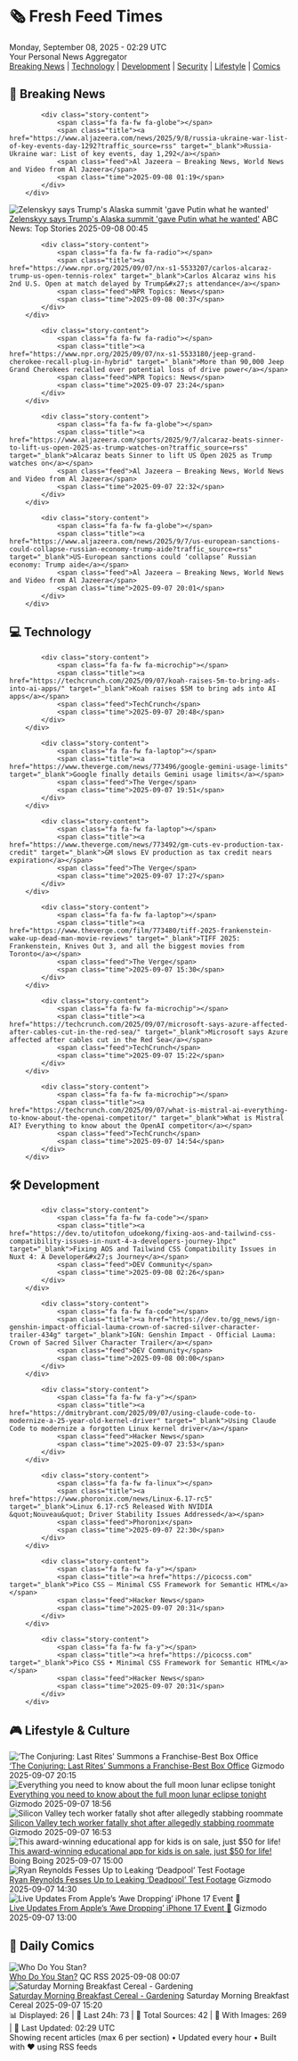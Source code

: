 <!-- Processing 54 RSS feeds at 2025-09-08 02:29:06 UTC -->
<!-- Processing: Penny Arcade -->
<!-- Processing: Poorly Drawn Lines -->
<!-- Processing: Garfield -->
<!-- Processing: Cyanide & Happiness -->
<!-- Processing: Questionable Content -->
<!-- Processing: Girl Genius -->
<!-- Processing: Dinosaur Comics -->
<!-- Processing: CNN Top Stories -->
<!-- Processing: CNN Breaking News -->
<!-- Processing: BBC World News -->
<!-- Processing: BBC Breaking News -->
<!-- Processing: Al Jazeera Breaking News -->
<!-- Processing: NPR News -->
<!-- Processing: Reuters World News -->
<!-- Processing: NBC News Breaking -->
<!-- Processing: Guardian World News -->
<!-- Processing: O'Reilly Radar -->
<!-- Processing: Slashdot -->
<!-- Processing: Hacker News -->
<!-- Processing: Dev.to -->
<!-- Processing: Linux.com -->
<!-- Processing: GitHub Blog -->
<!-- Processing: GitLab Blog -->
<!-- Processing: InfoQ -->
<!-- Processing: DZone -->
<!-- Processing: Martin Fowler -->
<!-- Processing: The Pragmatic Engineer -->
<!-- Processing: Kotaku -->
<!-- Processing: Boing Boing -->
<!-- Generated 5 new posts out of 29 feeds processed -->
<div class="newspaper-header">
    <h1 class="newspaper-title">🗞️ Fresh Feed Times</h1>
    <div class="newspaper-date">Monday, September 08, 2025 - 02:29 UTC</div>
    <div class="newspaper-subtitle">Your Personal News Aggregator</div>
</div>

<div class="newspaper-nav">
    <a href="#breaking">Breaking News</a> |
    <a href="#tech">Technology</a> |
    <a href="#dev">Development</a> |
    <a href="#security">Security</a> |
    <a href="#lifestyle">Lifestyle</a> |
    <a href="#webcomics">Comics</a>
</div>

<div class="news-section breaking-news" id="breaking">
<h2 class="section-header">🚨 Breaking News</h2>
<div class="stories-container">
<div class="story">
            
            <div class="story-content">
                <span class="fa fa-fw fa-globe"></span>
                <span class="title"><a href="https://www.aljazeera.com/news/2025/9/8/russia-ukraine-war-list-of-key-events-day-1292?traffic_source=rss" target="_blank">Russia-Ukraine war: List of key events, day 1,292</a></span>
                <span class="feed">Al Jazeera – Breaking News, World News and Video from Al Jazeera</span>
                <span class="time">2025-09-08 01:19</span>
            </div>
        </div>
<div class="story">
            <img src="https://s.abcnews.com/images/ThisWeek/raddatz-1-abc-er-250905_1757103928943_hpMain_4x3t_384.jpg" alt="Zelenskyy says Trump&#x27;s Alaska summit &#x27;gave Putin what he wanted&#x27;" class="story-image" loading="lazy" onerror="this.style.display='none'">
            <div class="story-content">
                <span class="fa fa-fw fa-tv"></span>
                <span class="title"><a href="https://abcnews.go.com/Politics/zelenskyy-trumps-alaska-summit-gave-putin-wanted/story?id=125336611" target="_blank">Zelenskyy says Trump&#x27;s Alaska summit &#x27;gave Putin what he wanted&#x27;</a></span>
                <span class="feed">ABC News: Top Stories</span>
                <span class="time">2025-09-08 00:45</span>
            </div>
        </div>
<div class="story">
            
            <div class="story-content">
                <span class="fa fa-fw fa-radio"></span>
                <span class="title"><a href="https://www.npr.org/2025/09/07/nx-s1-5533207/carlos-alcaraz-trump-us-open-tennis-rolex" target="_blank">Carlos Alcaraz wins his 2nd U.S. Open at match delayed by Trump&#x27;s attendance</a></span>
                <span class="feed">NPR Topics: News</span>
                <span class="time">2025-09-08 00:37</span>
            </div>
        </div>
<div class="story">
            
            <div class="story-content">
                <span class="fa fa-fw fa-radio"></span>
                <span class="title"><a href="https://www.npr.org/2025/09/07/nx-s1-5533180/jeep-grand-cherokee-recall-plug-in-hybrid" target="_blank">More than 90,000 Jeep Grand Cherokees recalled over potential loss of drive power</a></span>
                <span class="feed">NPR Topics: News</span>
                <span class="time">2025-09-07 23:24</span>
            </div>
        </div>
<div class="story">
            
            <div class="story-content">
                <span class="fa fa-fw fa-globe"></span>
                <span class="title"><a href="https://www.aljazeera.com/sports/2025/9/7/alcaraz-beats-sinner-to-lift-us-open-2025-as-trump-watches-on?traffic_source=rss" target="_blank">Alcaraz beats Sinner to lift US Open 2025 as Trump watches on</a></span>
                <span class="feed">Al Jazeera – Breaking News, World News and Video from Al Jazeera</span>
                <span class="time">2025-09-07 22:32</span>
            </div>
        </div>
<div class="story">
            
            <div class="story-content">
                <span class="fa fa-fw fa-globe"></span>
                <span class="title"><a href="https://www.aljazeera.com/news/2025/9/7/us-european-sanctions-could-collapse-russian-economy-trump-aide?traffic_source=rss" target="_blank">US-European sanctions could ‘collapse’ Russian economy: Trump aide</a></span>
                <span class="feed">Al Jazeera – Breaking News, World News and Video from Al Jazeera</span>
                <span class="time">2025-09-07 20:01</span>
            </div>
        </div>
</div>
</div>
<div class="news-section tech-news" id="tech">
<h2 class="section-header">💻 Technology</h2>
<div class="stories-container">
<div class="story">
            
            <div class="story-content">
                <span class="fa fa-fw fa-microchip"></span>
                <span class="title"><a href="https://techcrunch.com/2025/09/07/koah-raises-5m-to-bring-ads-into-ai-apps/" target="_blank">Koah raises $5M to bring ads into AI apps</a></span>
                <span class="feed">TechCrunch</span>
                <span class="time">2025-09-07 20:48</span>
            </div>
        </div>
<div class="story">
            
            <div class="story-content">
                <span class="fa fa-fw fa-laptop"></span>
                <span class="title"><a href="https://www.theverge.com/news/773496/google-gemini-usage-limits" target="_blank">Google finally details Gemini usage limits</a></span>
                <span class="feed">The Verge</span>
                <span class="time">2025-09-07 19:51</span>
            </div>
        </div>
<div class="story">
            
            <div class="story-content">
                <span class="fa fa-fw fa-laptop"></span>
                <span class="title"><a href="https://www.theverge.com/news/773492/gm-cuts-ev-production-tax-credit" target="_blank">GM slows EV production as tax credit nears expiration</a></span>
                <span class="feed">The Verge</span>
                <span class="time">2025-09-07 17:27</span>
            </div>
        </div>
<div class="story">
            
            <div class="story-content">
                <span class="fa fa-fw fa-laptop"></span>
                <span class="title"><a href="https://www.theverge.com/film/773480/tiff-2025-frankenstein-wake-up-dead-man-movie-reviews" target="_blank">TIFF 2025: Frankenstein, Knives Out 3, and all the biggest movies from Toronto</a></span>
                <span class="feed">The Verge</span>
                <span class="time">2025-09-07 15:30</span>
            </div>
        </div>
<div class="story">
            
            <div class="story-content">
                <span class="fa fa-fw fa-microchip"></span>
                <span class="title"><a href="https://techcrunch.com/2025/09/07/microsoft-says-azure-affected-after-cables-cut-in-the-red-sea/" target="_blank">Microsoft says Azure affected after cables cut in the Red Sea</a></span>
                <span class="feed">TechCrunch</span>
                <span class="time">2025-09-07 15:22</span>
            </div>
        </div>
<div class="story">
            
            <div class="story-content">
                <span class="fa fa-fw fa-microchip"></span>
                <span class="title"><a href="https://techcrunch.com/2025/09/07/what-is-mistral-ai-everything-to-know-about-the-openai-competitor/" target="_blank">What is Mistral AI? Everything to know about the OpenAI competitor</a></span>
                <span class="feed">TechCrunch</span>
                <span class="time">2025-09-07 14:54</span>
            </div>
        </div>
</div>
</div>
<div class="news-section dev-news" id="dev">
<h2 class="section-header">🛠️ Development</h2>
<div class="stories-container">
<div class="story">
            
            <div class="story-content">
                <span class="fa fa-fw fa-code"></span>
                <span class="title"><a href="https://dev.to/utitofon_udoekong/fixing-aos-and-tailwind-css-compatibility-issues-in-nuxt-4-a-developers-journey-1hpc" target="_blank">Fixing AOS and Tailwind CSS Compatibility Issues in Nuxt 4: A Developer&#x27;s Journey</a></span>
                <span class="feed">DEV Community</span>
                <span class="time">2025-09-08 02:26</span>
            </div>
        </div>
<div class="story">
            
            <div class="story-content">
                <span class="fa fa-fw fa-code"></span>
                <span class="title"><a href="https://dev.to/gg_news/ign-genshin-impact-official-lauma-crown-of-sacred-silver-character-trailer-434g" target="_blank">IGN: Genshin Impact - Official Lauma: Crown of Sacred Silver Character Trailer</a></span>
                <span class="feed">DEV Community</span>
                <span class="time">2025-09-08 00:00</span>
            </div>
        </div>
<div class="story">
            
            <div class="story-content">
                <span class="fa fa-fw fa-y"></span>
                <span class="title"><a href="https://dmitrybrant.com/2025/09/07/using-claude-code-to-modernize-a-25-year-old-kernel-driver" target="_blank">Using Claude Code to modernize a forgotten Linux kernel driver</a></span>
                <span class="feed">Hacker News</span>
                <span class="time">2025-09-07 23:53</span>
            </div>
        </div>
<div class="story">
            
            <div class="story-content">
                <span class="fa fa-fw fa-linux"></span>
                <span class="title"><a href="https://www.phoronix.com/news/Linux-6.17-rc5" target="_blank">Linux 6.17-rc5 Released With NVIDIA &quot;Nouveau&quot; Driver Stability Issues Addressed</a></span>
                <span class="feed">Phoronix</span>
                <span class="time">2025-09-07 22:30</span>
            </div>
        </div>
<div class="story">
            
            <div class="story-content">
                <span class="fa fa-fw fa-y"></span>
                <span class="title"><a href="https://picocss.com" target="_blank">Pico CSS – Minimal CSS Framework for Semantic HTML</a></span>
                <span class="feed">Hacker News</span>
                <span class="time">2025-09-07 20:31</span>
            </div>
        </div>
<div class="story">
            
            <div class="story-content">
                <span class="fa fa-fw fa-y"></span>
                <span class="title"><a href="https://picocss.com" target="_blank">Pico CSS • Minimal CSS Framework for Semantic HTML</a></span>
                <span class="feed">Hacker News</span>
                <span class="time">2025-09-07 20:31</span>
            </div>
        </div>
</div>
</div>
<div class="news-section lifestyle-news" id="lifestyle">
<h2 class="section-header">🎮 Lifestyle & Culture</h2>
<div class="stories-container">
<div class="story">
            <img src="https://gizmodo.com/app/uploads/2025/09/ConjuringYoungerWarrens.jpg" alt="‘The Conjuring: Last Rites’ Summons a Franchise-Best Box Office" class="story-image" loading="lazy" onerror="this.style.display='none'">
            <div class="story-content">
                <span class="fa fa-fw fa-computer"></span>
                <span class="title"><a href="https://gizmodo.com/the-conjuring-last-rites-summons-a-franchise-best-box-office-2000655105" target="_blank">‘The Conjuring: Last Rites’ Summons a Franchise-Best Box Office</a></span>
                <span class="feed">Gizmodo</span>
                <span class="time">2025-09-07 20:15</span>
            </div>
        </div>
<div class="story">
            <img src="https://gizmodo.com/app/uploads/2025/09/moon.jpg" alt="Everything you need to know about the full moon lunar eclipse tonight" class="story-image" loading="lazy" onerror="this.style.display='none'">
            <div class="story-content">
                <span class="fa fa-fw fa-computer"></span>
                <span class="title"><a href="https://gizmodo.com/everything-you-need-to-know-about-the-full-moon-lunar-eclipse-tonight-2000655078" target="_blank">Everything you need to know about the full moon lunar eclipse tonight</a></span>
                <span class="feed">Gizmodo</span>
                <span class="time">2025-09-07 18:56</span>
            </div>
        </div>
<div class="story">
            <img src="https://gizmodo.com/app/uploads/2025/09/police-tape.jpg" alt="Silicon Valley tech worker fatally shot after allegedly stabbing roommate" class="story-image" loading="lazy" onerror="this.style.display='none'">
            <div class="story-content">
                <span class="fa fa-fw fa-computer"></span>
                <span class="title"><a href="https://gizmodo.com/silicon-valley-tech-worker-fatally-shot-after-allegedly-stabbing-roommate-2000655099" target="_blank">Silicon Valley tech worker fatally shot after allegedly stabbing roommate</a></span>
                <span class="feed">Gizmodo</span>
                <span class="time">2025-09-07 16:53</span>
            </div>
        </div>
<div class="story">
            <img src="https://i0.wp.com/boingboing.net/wp-content/uploads/2025/09/Pok-Pok-Lifetime-Subscription-1.jpg?fit=1300%2C867&amp;quality=60&amp;ssl=1" alt="This award-winning educational app for kids is on sale, just $50 for life!" class="story-image" loading="lazy" onerror="this.style.display='none'">
            <div class="story-content">
                <span class="fa fa-fw fa-arrow-right"></span>
                <span class="title"><a href="https://boingboing.net/2025/09/07/this-award-winning-educational-app-for-kids-is-on-sale-just-50-for-life.html" target="_blank">This award-winning educational app for kids is on sale, just $50 for life!</a></span>
                <span class="feed">Boing Boing</span>
                <span class="time">2025-09-07 15:00</span>
            </div>
        </div>
<div class="story">
            <img src="https://gizmodo.com/app/uploads/2025/09/deadpool-hed.jpg" alt="Ryan Reynolds Fesses Up to Leaking ‘Deadpool’ Test Footage" class="story-image" loading="lazy" onerror="this.style.display='none'">
            <div class="story-content">
                <span class="fa fa-fw fa-computer"></span>
                <span class="title"><a href="https://gizmodo.com/ryan-reynolds-fesses-up-to-leaking-deadpool-test-footage-2000655053" target="_blank">Ryan Reynolds Fesses Up to Leaking ‘Deadpool’ Test Footage</a></span>
                <span class="feed">Gizmodo</span>
                <span class="time">2025-09-07 14:30</span>
            </div>
        </div>
<div class="story">
            <img src="https://gizmodo.com/app/uploads/2025/09/Apple-Event-2025.jpg" alt="Live Updates From Apple’s ‘Awe Dropping’ iPhone 17 Event 🔴" class="story-image" loading="lazy" onerror="this.style.display='none'">
            <div class="story-content">
                <span class="fa fa-fw fa-computer"></span>
                <span class="title"><a href="https://gizmodo.com/live-updates-from-apples-awe-dropping-iphone-17-event-2000652081" target="_blank">Live Updates From Apple’s ‘Awe Dropping’ iPhone 17 Event 🔴</a></span>
                <span class="feed">Gizmodo</span>
                <span class="time">2025-09-07 13:00</span>
            </div>
        </div>
</div>
</div>
<div class="news-section webcomics-section" id="webcomics">
<h2 class="section-header">🎨 Daily Comics</h2>
<div class="stories-container">
<div class="story">
            <img src="http://www.questionablecontent.net/comics/5652.png" alt="Who Do You Stan?" class="story-image" loading="lazy" onerror="this.style.display='none'">
            <div class="story-content">
                <span class="fa fa-fw fa-music"></span>
                <span class="title"><a href="http://questionablecontent.net/view.php?comic=5652" target="_blank">Who Do You Stan?</a></span>
                <span class="feed">QC RSS</span>
                <span class="time">2025-09-08 00:07</span>
            </div>
        </div>
<div class="story">
            <img src="https://www.smbc-comics.com/comics/1757023233-20250907.png" alt="Saturday Morning Breakfast Cereal - Gardening" class="story-image" loading="lazy" onerror="this.style.display='none'">
            <div class="story-content">
                <span class="fa fa-fw fa-smile"></span>
                <span class="title"><a href="https://www.smbc-comics.com/comic/gardening-2" target="_blank">Saturday Morning Breakfast Cereal - Gardening</a></span>
                <span class="feed">Saturday Morning Breakfast Cereal</span>
                <span class="time">2025-09-07 15:20</span>
            </div>
        </div>
</div>
</div>

<div class="newspaper-footer">
    <div class="stats">
        📊 Displayed: 26 | 📅 Last 24h: 73 | 📡 Total Sources: 42 | 📸 With Images: 269 |
        🔄 Last Updated: 02:29 UTC
    </div>
    <div class="footer-note">
        Showing recent articles (max 6 per section) • Updated every hour • Built with ❤️ using RSS feeds
    </div>
</div>
